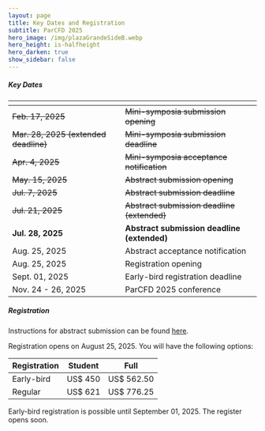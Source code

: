 ```yaml
---
layout: page
title: Key Dates and Registration
subtitle: ParCFD 2025
hero_image: /img/plazaGrandeSideB.webp
hero_height: is-halfheight
hero_darken: true
show_sidebar: false
---
```


##### Key Dates

<table class="table is-fullwidth is-hoverable is-striped">
    <thead>
        <tr>
            <th></th>
            <th></th>
        </tr>
    </thead>
    <tbody>
        <tr>
            <td> <del>Feb. 17, 2025</del> </td> 
            <td> <del>Mini-symposia submission opening</del> </td>
        </tr>
        <tr>
            <td> <del>Mar. 28, 2025 (extended deadline)</del> </td>
            <td> <del>Mini-symposia submission deadline</del> </td>
        </tr>
        <tr>
            <td> <del>Apr. 4, 2025</del> </td>
            <td> <del>Mini-symposia acceptance notification</del> </td>
        </tr>
        <tr>
            <td> <del>May. 15, 2025</del> </td>
            <td> <del>Abstract submission opening</del> </td>
        </tr>
        <tr>
            <td> <del>Jul. 7, 2025</del> </td>
            <td> <del>Abstract submission deadline</del> </td>
        </tr>
        <tr>
            <td> <del>Jul. 21, 2025</del> </td>
            <td> <del>Abstract submission deadline (extended)</del> </td>
        </tr>
        <tr>
            <td> <strong>Jul. 28, 2025</strong> </td>
            <td> <strong>Abstract submission deadline (extended)</strong> </td>
        </tr>
        <tr>
            <td> Aug. 25, 2025 </td>
            <td> Abstract acceptance notification </td>
        </tr>
        <tr>
            <td> Aug. 25, 2025 </td>
            <td> Registration opening </td>
        </tr>
        <tr>
            <td> Sept. 01, 2025 </td>
            <td> Early-bird registration deadline </td>
        </tr>
        <tr>
            <td> Nov. 24 - 26, 2025 </td>
            <td> ParCFD 2025 conference </td>
        </tr>
    </tbody>
</table>

##### Registration

Instructions for abstract submission can be found [here](/call-papers).

Registration opens on August 25, 2025. You will have the following options:

 <table class="table is-fullwidth is-hoverable is-striped">
     <thead>
         <tr class="has-text-centered">
             <th>Registration</th>
             <th>Student</th>
             <th>Full</th>
         </tr>
     </thead>
     <tbody class="has-text-centered">
         <tr>
             <td>Early-bird</td> 
             <td>US$ 450</td>
             <td>US$ 562.50</td>
         </tr>
         <tr>
             <td>Regular</td> 
             <td>US$ 621</td>
             <td>US$ 776.25</td>
         </tr>
     </tbody>
 </table>
 Early-bird registration is possible until September 01, 2025. The register opens soon.
